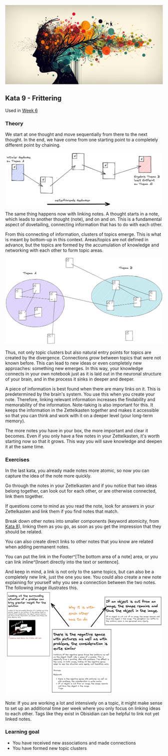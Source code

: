 ![Linking of relevant information](images/woche6.png)
## Kata 9 - Frittering

Used in [Week 6](2-1-Woche-6.md)

### Theory
We start at one thought and move sequentially from there to the next thought. In the end, we have come from one starting point to a completely different point by chaining.

![Model of the thought chain with notes](images/thought-chain.png)

The same thing happens now with linking notes. A thought starts in a note, which leads to another thought (note), and on and on. This is a fundamental aspect of dovetailing, connecting information that has to do with each other.

From this connecting of information, clusters of topics emerge. This is what is meant by bottom-up in this context. Areas/topics are not defined in advance, but the topics are formed by the accumulation of knowledge and networking with each other to form topic areas.

![Emergence of bottom-up topic clusters](images/bottom-up-example.png)

Thus, not only topic clusters but also natural entry points for topics are created by the divergence. Connections _grow_ between topics that were not known before. This can lead to new ideas or even completely new approaches: something new emerges. In this way, your knowledge connects in your own notebook just as it is laid out in the neuronal structure of your brain, and in the process it sinks in deeper and deeper.

A piece of information is best found when there are many links on it. This is predetermined by the brain's system. You use this when you create your note. Therefore, linking relevant information increases the findability and memorability of the information. Note-taking is also important for this. It keeps the information in the Zettelkasten together and makes it accessible so that you can think and work with it on a deeper level (your long-term memory).

The more notes you have in your box, the more important and clear it becomes. Even if you only have a few notes in your Zettelkasten, it's worth starting now so that it grows. This way you will save knowledge and deepen it at the same time.

### Exercises
In the last kata, you already made notes more atomic, so now you can capture the idea of the note more quickly.

Go through the notes in your Zettelkasten and if you notice that two ideas belong together, can look out for each other, or are otherwise connected, link them together.

If questions come to mind as you read the note, look for answers in your Zettelkasten and link them if you find notes that match.

Break down other notes into smaller components (keyword atomicity, from [Kata 8](2-1-Kata-8.md)), linking them as you go, as soon as you get the impression that they should be related.

You can also create direct links to other notes that you know are related when adding permanent notes.

You can put the link in the Footer^[The bottom area of a note] area, or you can link inline^[Insert directly into the text or sentence].

And keep in mind, a link is not only to the same topics, but can also be a completely new link, just the one you see.
You could also create a new note explaining for yourself why you see a connection between the two notes. The following image illustrates this.
![explanatory note between two notes](images/erklaerende-Notiz-zwischen-zwei-Notizen.png)

Note: If you are working a lot and intensively on a topic, it might make sense to set up an additional time per week where you only focus on linking ideas to each other. Tags like they exist in Obisidian can be helpful to link not yet linked notes.


### Learning goal
- You have received new associations and made connections
- You have formed new topic clusters
<script src="https://giscus.app/client.js"
        data-repo="cogneon/lernos-zettelkasten"
        data-repo-id="R_kgDOI5YY1w"
        data-category="Announcements"
        data-category-id="DIC_kwDOI5YY184CUTx3"
        data-mapping="pathname"
        data-strict="0"
        data-reactions-enabled="1"
        data-emit-metadata="0"
        data-input-position="bottom"
        data-theme="light"
        data-lang="en"
        crossorigin="anonymous"
        async>
</script>
